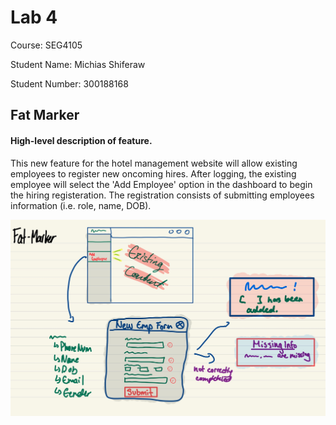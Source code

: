# Lab 4

Course: SEG4105

Student Name: Michias Shiferaw

Student Number: 300188168


## Fat Marker

#### High-level description of feature.

This new feature for the hotel management website will allow existing employees to register new oncoming hires. After logging, the existing employee will select the 'Add Employee' option in the dashboard to begin the hiring registeration. The registration consists of submitting employees information (i.e. role, name, DOB).


![Fat-Marker](https://github.com/MichiasShiferaw/seg4105_playground/blob/main/Labs/lab04/Fat-Marker.jpg)
